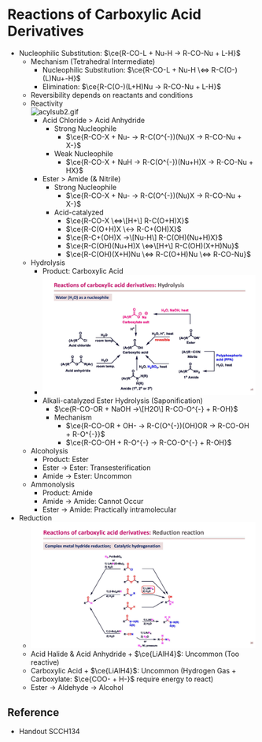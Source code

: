 # Reactions of Carboxylic Acid Derivatives

* Nucleophilic Substitution: $\ce{R-CO-L + Nu-H -> R-CO-Nu + L-H}$
  * Mechanism (Tetrahedral Intermediate)
    * Nucleophilic Substitution: $\ce{R-CO-L + Nu-H \<=> R-C(O-)(L)Nu+-H}$
    * Elimination: $\ce{R-C(O-)(L+H)Nu -> R-CO-Nu + L-H}$
  * Reversibility depends on reactants and conditions
  * Reactivity  
    ![acylsub2.gif](https://www2.chemistry.msu.edu/faculty/reusch/virttxtjml/Images2/acylsub2.gif)
    * Acid Chloride > Acid Anhydride
      * Strong Nucleophile
        * $\ce{R-CO-X + Nu- -> R-C(O^{-})(Nu)X -> R-CO-Nu + X-}$
      * Weak Nucleophile
        * $\ce{R-CO-X + NuH -> R-C(O^{-})(Nu+H)X -> R-CO-Nu + HX}$
    * Ester > Amide (& Nitrile)
      * Strong Nucleophile
        * $\ce{R-CO-X + Nu- -> R-C(O^{-})(Nu)X -> R-CO-Nu + X-}$
      * Acid-catalyzed
        * $\ce{R-CO-X \<=>\[H+\] R-C(O+H)X}$
        * $\ce{R-C(O+H)X \<-> R-C+(OH)X}$
        * $\ce{R-C+(OH)X ->\[Nu-H\] R-C(OH)(Nu+H)X}$
        * $\ce{R-C(OH)(Nu+H)X \<=>\[H+\] R-C(OH)(X+H)Nu}$
        * $\ce{R-C(OH)(X+H)Nu \<=> R-C(O+H)Nu \<=> R-CO-Nu}$
  * Hydrolysis
    * Product: Carboxylic Acid
    * ![500](../../Assets/2024-LectNote-Topic9-1_Page_26.jpg)
    * Alkali-catalyzed Ester Hydrolysis (Saponification)
      * $\ce{R-CO-OR + NaOH ->\[H2O\] R-CO-O^{-} + R-OH}$
      * Mechanism
        * $\ce{R-CO-OR + OH- -> R-C(O^{-})(OH)OR -> R-CO-OH + R-O^{-}}$
        * $\ce{R-CO-OH + R-O^{-} -> R-CO-O^{-} + R-OH}$
  * Alcoholysis
    * Product: Ester
    * Ester → Ester: Transesterification
    * Amide → Ester: Uncommon
  * Ammonolysis
    * Product: Amide
    * Amide → Amide: Cannot Occur
    * Ester → Amide: Practically intramolecular
* Reduction
  * ![500](../../2024-LectNote-Topic9-1_Page_35.jpg)
  * Acid Halide & Acid Anhydride + $\ce{LiAlH4}$: Uncommon (Too reactive)
  * Carboxylic Acid + $\ce{LiAlH4}$: Uncommon (Hydrogen Gas + Carboxylate: $\ce{COO- + H-}$ require energy to react)
  * Ester → Aldehyde → Alcohol

## Reference

* Handout SCCH134
